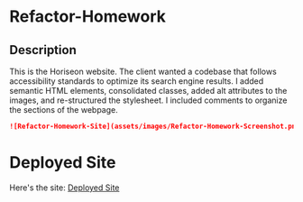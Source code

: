 # Refactor-Homework

## Description

This is the Horiseon website. The client wanted a codebase that follows accessibility standards to optimize its search engine results. I added semantic HTML elements, consolidated classes, added alt attributes to the images, and re-structured the stylesheet. I included comments to organize the sections of the webpage.

```md
![Refactor-Homework-Site](assets/images/Refactor-Homework-Screenshot.png)
```

# Deployed Site

Here's the site:
[Deployed Site]("https://jdinh3.github.io/Refactor-Homework/")
